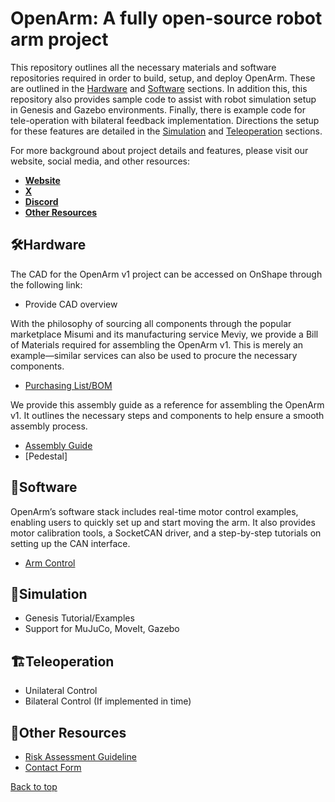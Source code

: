 # OpenArm: A fully open-source robot arm project

This repository outlines all the necessary materials and software repositories required in order to build, setup, and deploy OpenArm. These are outlined in the [Hardware](#Hardware) and [Software](#Software) sections. In addition this, this repository also provides sample code to assist with robot simulation setup in Genesis and Gazebo environments. Finally, there is example code for tele-operation with bilateral feedback implementation. Directions the setup for these features are detailed in the [Simulation](#Simulation) and [Teleoperation](#Teleoperation) sections.

For more background about project details and features, please visit our website, social media, and other resources:
- [**Website**](https://www.notion.so/reazon-research/OpenArm-113446ca7f73805fa06cd8d24315122b)
- [**X**](https://x.com/reazonhilab)
- [**Discord**]()
- [**Other Resources**](#Other_Resources)

## 🛠️Hardware

The CAD for the OpenArm v1 project can be accessed on OnShape through the following link: 
- Provide CAD overview

With the philosophy of sourcing all components through the popular marketplace Misumi and its manufacturing service Meviy, we provide a Bill of Materials required for assembling the OpenArm v1. This is merely an example—similar services can also be used to procure the necessary components.
- [Purchasing List/BOM](https://docs.google.com/spreadsheets/d/10wI58rFytYfibKpOzmfWOQUBK5YGNwlppUtHooCTtds/edit?usp=sharing)

We provide this assembly guide as a reference for assembling the OpenArm v1. It outlines the necessary steps and components to help ensure a smooth assembly process.
- [Assembly Guide](https://docs.google.com/presentation/d/1dnI2y_ZBW3xklD3-P3SxRs0a9OQ9p0kbQuDdB3iYupA/edit?usp=sharing)
- [Pedestal]

## 💾Software
OpenArm’s software stack includes real-time motor control examples, enabling users to quickly set up and start moving the arm. It also provides motor calibration tools, a SocketCAN driver, and a step-by-step tutorials on setting up the CAN interface.
- [Arm Control](https://github.com/reazon-research/OpenArm/tree/main/software/arm_control)

## 🤖Simulation
- Genesis Tutorial/Examples
- Support for MuJuCo, MoveIt, Gazebo

## 🏗️Teleoperation
- Unilateral Control
- Bilateral Control (If implemented in time)

## 📠Other Resources
- [Risk Assessment Guideline](https://docs.google.com/spreadsheets/d/11ayqCXhusLvExf8lalkxcZMikRYgav0Hl6p7CVpsXZ8/edit?usp=sharing)
- [Contact Form]()

<a href="#top">Back to top</a>
